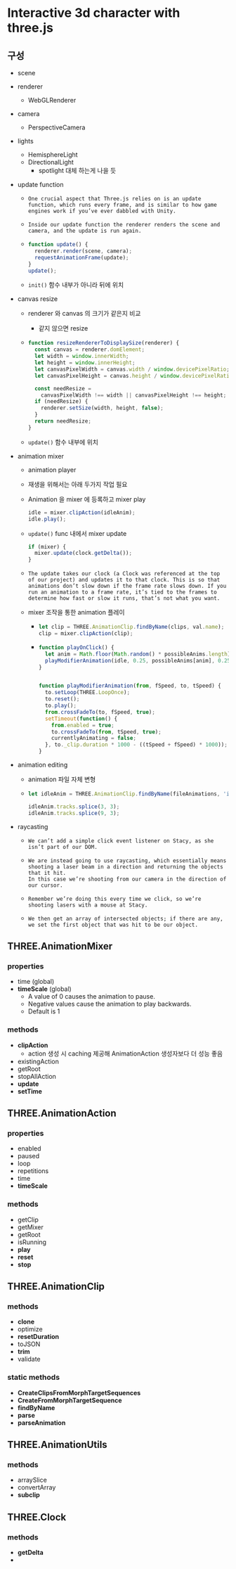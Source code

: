 # Interactive 3d character with three.js

## 구성

- scene

- renderer

  - WebGLRenderer

- camera

  - PerspectiveCamera

- lights

  - HemisphereLight
  - DirectionalLight
    - spotlight 대체 하는게 나을 듯
  
- update function

  - ```
    One crucial aspect that Three.js relies on is an update function, which runs every frame, and is similar to how game engines work if you’ve ever dabbled with Unity.
    ```

  - ```
    Inside our update function the renderer renders the scene and camera, and the update is run again. 
    ```
  
  - ```js
    function update() {
      renderer.render(scene, camera);
      requestAnimationFrame(update);
    }
    update();
    ```
  
  - `init()` 함수 내부가 아니라 뒤에 위치
  
- canvas resize

  - renderer 와 canvas 의 크기가 같은지 비교

    - 같지 않으면 resize

  - ```js
    function resizeRendererToDisplaySize(renderer) {
      const canvas = renderer.domElement;
      let width = window.innerWidth;
      let height = window.innerHeight;
      let canvasPixelWidth = canvas.width / window.devicePixelRatio;
      let canvasPixelHeight = canvas.height / window.devicePixelRatio;
    
      const needResize =
        canvasPixelWidth !== width || canvasPixelHeight !== height;
      if (needResize) {
        renderer.setSize(width, height, false);
      }
      return needResize;
    }
    ```

  - `update()` 함수 내부에 위치
  
- animation mixer

  - animation player

  - 재생을 위해서는 아래 두가지 작업 필요

  - Animation 을 mixer 에 등록하고 mixer play

    ```javascript
    idle = mixer.clipAction(idleAnim);
    idle.play();
    ```

  - `update()` func 내에서 mixer update

    ```js
    if (mixer) {
      mixer.update(clock.getDelta());
    }
    ```

  - ```
    The update takes our clock (a Clock was referenced at the top of our project) and updates it to that clock. This is so that animations don’t slow down if the frame rate slows down. If you run an animation to a frame rate, it’s tied to the frames to determine how fast or slow it runs, that’s not what you want.
    ```

  - mixer 조작을 통한 animation 플레이

    - ```js
      let clip = THREE.AnimationClip.findByName(clips, val.name);
      clip = mixer.clipAction(clip);
      ```

    - ```js
      function playOnClick() {
        let anim = Math.floor(Math.random() * possibleAnims.length) + 0;
        playModifierAnimation(idle, 0.25, possibleAnims[anim], 0.25);
      }
      
      
      function playModifierAnimation(from, fSpeed, to, tSpeed) {
        to.setLoop(THREE.LoopOnce);
        to.reset();
        to.play();
        from.crossFadeTo(to, fSpeed, true);
        setTimeout(function() {
          from.enabled = true;
          to.crossFadeTo(from, tSpeed, true);
          currentlyAnimating = false;
        }, to._clip.duration * 1000 - ((tSpeed + fSpeed) * 1000));
      }
      ```

- animation editing

  - animation 파일 자체 변형

  - ```js
    let idleAnim = THREE.AnimationClip.findByName(fileAnimations, 'idle');
    
    idleAnim.tracks.splice(3, 3);
    idleAnim.tracks.splice(9, 3);
    ```

- raycasting

  - ```
    We can’t add a simple click event listener on Stacy, as she isn’t part of our DOM.
    ```

  - ```
    We are instead going to use raycasting, which essentially means shooting a laser beam in a direction and returning the objects that it hit.
    In this case we’re shooting from our camera in the direction of our cursor.
    ```

  - ```
    Remember we’re doing this every time we click, so we’re shooting lasers with a mouse at Stacy.
    ```

  - ```
    We then get an array of intersected objects; if there are any, we set the first object that was hit to be our object.
    ```

## THREE.AnimationMixer

### properties

- time (global)
- **timeScale** (global)
  - A value of 0 causes the animation to pause. 
  - Negative values cause the animation to play backwards. 
  - Default is 1

### methods

- **clipAction**
  - action 생성 시 caching 제공해 AnimationAction 생성자보다 더 성능 좋음
- existingAction
- getRoot
- stopAllAction
- **update**
- **setTime**

## THREE.AnimationAction

### properties

- enabled
- paused
- loop
- repetitions
- time
- **timeScale**

### methods

- getClip
- getMixer
- getRoot
- isRunning
- **play**
- **reset**
- **stop**

## THREE.AnimationClip

### methods

- **clone**
- optimize
- **resetDuration**
- toJSON
- **trim**
- validate

### static methods

- **CreateClipsFromMorphTargetSequences**
- **CreateFromMorphTargetSequence**
- **findByName**
- **parse**
- **parseAnimation**

## THREE.AnimationUtils

### methods

- arraySlice
- convertArray
- **subclip**

## THREE.Clock

### methods

- **getDelta**
- 

